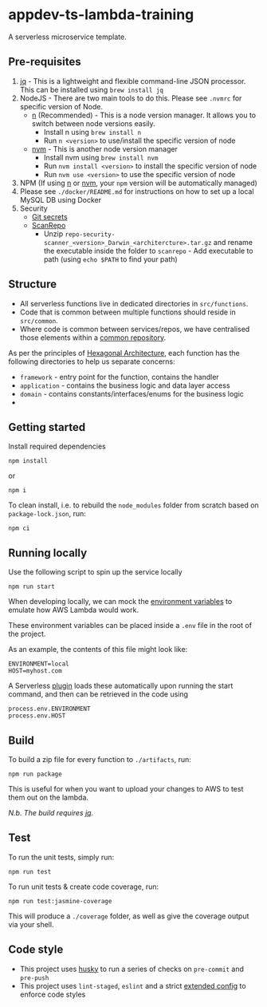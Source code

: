 # appdev-ts-lambda-training

A serverless microservice template.

## Pre-requisites
1) [jq](https://github.com/jqlang/jq)  - This is a lightweight and flexible command-line JSON processor. This can be installed using `brew install jq`
2) NodeJS - There are two main tools to do this. Please see `.nvmrc` for specific version of Node.
    - [n](https://github.com/tj/n) (Recommended) - This is a node version manager. It allows you to switch between node versions easily.
        - Install n using `brew install n`
        - Run `n <version>` to use/install the specific version of node
    - [nvm](https://github.com/nvm-sh/nvm) - This is another node version manager
        - Install nvm using `brew install nvm`
        - Run `nvm install <version>` to install the specific version of node
        - Run `nvm use <version>` to use the specific version of node
3) NPM (If using [n](https://github.com/tj/n) or  [nvm](https://github.com/nvm-sh/nvm), your `npm` version will be automatically managed)
4) Please see `./docker/README.md` for instructions on how to set up a local MySQL DB using Docker
5) Security
   - [Git secrets](https://github.com/awslabs/git-secrets)
   - [ScanRepo](https://github.com/UKHomeOffice/repo-security-scanner)
      - Unzip `repo-security-scanner_<version>_Darwin_<architercture>.tar.gz` and rename the executable inside the folder
        to `scanrepo` - Add executable to path (using `echo $PATH` to find your path)

## Structure

- All serverless functions live in dedicated directories in `src/functions`.
- Code that is common between multiple functions should reside in `src/common`.
- Where code is common between services/repos, we have centralised those elements within a [common repository](https://github.com/dvsa/mes-microservice-common).

As per the principles of [Hexagonal Architecture](https://www.happycoders.eu/software-craftsmanship/hexagonal-architecture/), each function has the following directories to help us separate concerns:

* `framework` - entry point for the function, contains the handler
* `application` - contains the business logic and data layer access
* `domain` - contains constants/interfaces/enums for the business logic
* 
## Getting started
Install required dependencies

```shell
npm install
```
or 
```shell
npm i
```

To clean install, i.e. to rebuild the `node_modules` folder from scratch based on `package-lock.json`, run:
```shell
npm ci
```

## Running locally

Use the following script to spin up the service locally

```shell
npm run start
```

When developing locally, we can mock the [environment variables](https://www.serverless.com/framework/docs/environment-variables) to emulate how AWS Lambda would work.

These environment variables can be placed inside a `.env` file in the root of the project. 

As an example, the contents of this file might look like:
```shell
ENVIRONMENT=local
HOST=myhost.com
```

A Serverless [plugin](https://github.com/neverendingqs/serverless-dotenv-plugin) loads these automatically upon running the start command, and then can be retrieved in the code using
```shell
process.env.ENVIRONMENT
process.env.HOST
```

## Build

To build a zip file for every function to `./artifacts`, run:

```shell
npm run package
```

This is useful for when you want to upload your changes to AWS to test them out on the lambda.

*N.b. The build requires [jq](https://github.com/jqlang/jq).*

## Test

To run the unit tests, simply run:

```shell
npm run test
```

To run unit tests & create code coverage, run:
```shell
npm run test:jasmine-coverage
```

This will produce a `./coverage` folder, as well as give the coverage output via your shell.

## Code style
- This project uses [husky](https://github.com/typicode/husky) to run a series of checks on `pre-commit` and `pre-push`
- This project uses `lint-staged`, `eslint` and a strict [extended config](https://github.com/dvsa/eslint-config-des) to enforce code styles
